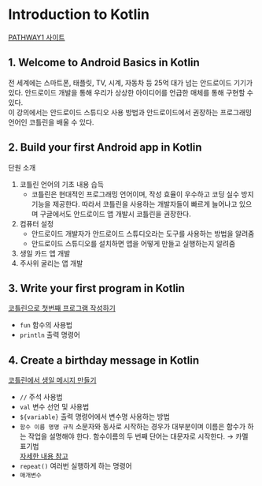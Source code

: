 # Introduction to Kotlin
[PATHWAY1 사이트](https://developer.android.com/courses/pathways/android-basics-kotlin-one)

## 1. Welcome to Android Basics in Kotlin
전 세계에는 스마트폰, 태플릿, TV, 시계, 자동차 등 25억 대가 넘는 안드로이드 기기가 있다. 안드로이드 개발을 통해 우리가 상상한 아이디어를 언급한 매체를 통해 구현할 수 있다. </br>
이 강의에서는 안드로이드 스튜디오 사용 방법과 안드로이드에서 권장하는 프로그래밍 언어인 코틀린을 배울 수 있다.

## 2. Build your first Android app in Kotlin
단원 소개
1. 코틀린 언어의 기초 내용 습득 
    - 코틀린은 현대적인 프로그래밍 언어이며, 작성 효율이 우수하고 코딩 실수 방지 기능을 제공한다. 따라서 코틀린을 사용하는 개발자들이 빠르게 늘어나고 있으며 구글에서도 안드로이드 앱 개발시 코틀린을 권장한다.
2. 컴퓨터 설정
    - 안드로이드 개발자가 안드로이드 스튜디오라는 도구를 사용하는 방법을 알려줌
    - 안드로이드 스튜디오를 설치하면 앱을 어떻게 만들고 실행하는지 알려줌
3. 생일 카드 앱 개발
4. 주사위 굴리는 앱 개발

## 3. Write your first program in Kotlin
[코틀린으로 첫번째 프로그램 작성하기](https://developer.android.com/codelabs/basic-android-kotlin-training-first-kotlin-program?continue=https%3A%2F%2Fdeveloper.android.com%2Fcourses%2Fpathways%2Fandroid-basics-kotlin-one%23codelab-https%3A%2F%2Fdeveloper.android.com%2Fcodelabs%2Fbasic-android-kotlin-training-first-kotlin-program#0)

- `fun` 함수의 사용법
- `println` 출력 명령어

## 4. Create a birthday message in Kotlin
[코틀린에서 생일 메시지 만들기](https://developer.android.com/codelabs/basic-android-kotlin-training-kotlin-birthday-message?continue=https%3A%2F%2Fdeveloper.android.com%2Fcourses%2Fpathways%2Fandroid-basics-kotlin-one%23codelab-https%3A%2F%2Fdeveloper.android.com%2Fcodelabs%2Fbasic-android-kotlin-training-kotlin-birthday-message#1)

- `//` 주석 사용법
- `val` 변수 선언 및 사용법
- `${variable}` 출력 명령어에서 변수명 사용하는 방법
- `함수 이름 명명 규칙` 소문자와 동사로 시작하는 경우가 대부분이며 이름은 함수가 하는 작업을 설명해야 한다. 함수이름의 두 번째 단어는 대문자로 시작한다. → 카멜 표기법</br>
[자세한 내용 참고](https://developer.android.com/kotlin/style-guide)
- `repeat()` 여러번 실행하게 하는 명령어
- `매개변수`
